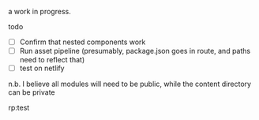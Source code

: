 a work in progress.

todo

- [ ] Confirm that nested components work
- [ ] Run asset pipeline (presumably, package.json goes in route, and paths need to reflect that)
- [ ] test on netlify

n.b. I believe all modules will need to be public, while the content directory can be private

rp:test